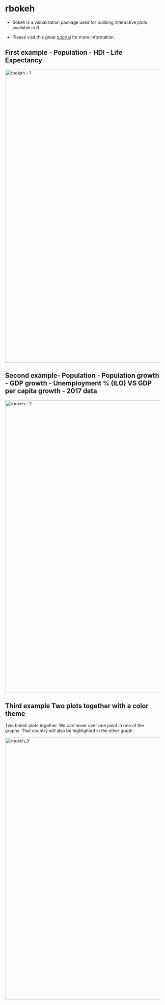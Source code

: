# rbokeh

-  Bokeh is a visualization package used for building interactive plots available in R.

-  Please visit this great [tutorial](http://hafen.github.io/rbokeh/index.html) for more information.


## **First example - Population -  HDI  - Life Expectancy** 


<img width="950" alt="rbokeh - 1" src="https://user-images.githubusercontent.com/37122520/54087125-d8c46780-4347-11e9-8c8e-bfc4ab9b7654.png">


## **Second example- Population - Population growth - GDP growth - Unemployment % (ILO) VS GDP per capita growth  - 2017 data** 

<img width="949" alt="rbokeh - 2" src="https://user-images.githubusercontent.com/37122520/54087128-e11ca280-4347-11e9-8fc8-151ee0178767.png">


## **Third example Two plots together with a color theme**

Two bokeh plots together. We can hover over one point in one of the graphs. That country will also be highlighted in the other graph.

<img width="850" alt="rbokeh_3" src="https://user-images.githubusercontent.com/37122520/54091156-72097300-4374-11e9-9d48-dd07c642bb50.png">
